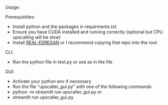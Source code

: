 Usage:

Prerequistites:
- Install python and the packages in requirments.txt
- Ensure you have CUDA installed and running correctly (optional but CPU upscalling will be slow)
- Install [REAL-ESREGAN](https://github.com/zurizaeyyay/Real-ESRGAN) or I recommend copying that repo into the root

CLI:
- Run the python file in test.py or use as in the file

GUI:
- Activate your python env if necessary
- Run the file "upscaller_gui.py" with one of the following commands
- python -m streamlit run upscaller_gui.py
or 
- streamlit run upscaller_gui.py
